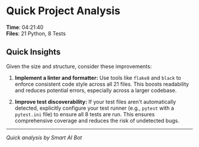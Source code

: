 # Quick Project Analysis

**Time**: 04:21:40  
**Files**: 21 Python, 8 Tests

## Quick Insights

Given the size and structure, consider these improvements:

1.  **Implement a linter and formatter:** Use tools like `flake8` and `black` to enforce consistent code style across all 21 files. This boosts readability and reduces potential errors, especially across a larger codebase.

2.  **Improve test discoverability:** If your test files aren't automatically detected, explicitly configure your test runner (e.g., `pytest` with a `pytest.ini` file) to ensure all 8 tests are run. This ensures comprehensive coverage and reduces the risk of undetected bugs.


---
*Quick analysis by Smart AI Bot*
